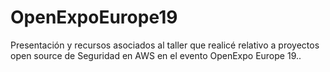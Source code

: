 # OpenExpoEurope19
Presentación y recursos asociados al taller que realicé relativo a proyectos open source de Seguridad en AWS en el evento OpenExpo Europe 19..
